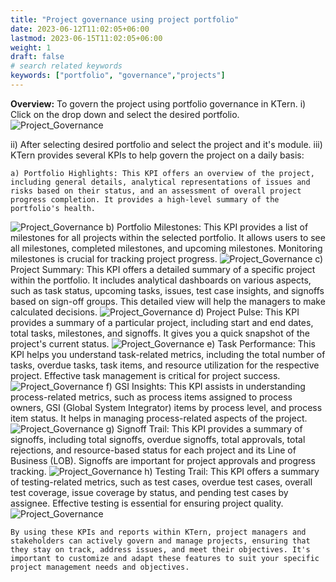 ```yaml
---
title: "Project governance using project portfolio"
date: 2023-06-12T11:02:05+06:00
lastmod: 2023-06-15T11:02:05+06:00
weight: 1
draft: false
# search related keywords
keywords: ["portfolio", "governance","projects"]
---
```

**Overview:** 
To govern the project using portfolio governance in KTern.
i)	Click on the drop down and select the desired portfolio.
![Project_Governance](https://storage.googleapis.com/ktern-public-files/product-documentation/Portfolio/dropdown.png)

ii) After selecting desired portfolio and select the project and it's module.
iii) KTern provides several KPIs to help govern the project on a daily basis:

    a) Portfolio Highlights: This KPI offers an overview of the project, including general details, analytical representations of issues and risks based on their status, and an assessment of overall project progress completion. It provides a high-level summary of the portfolio's health.
![Project_Governance](https://storage.googleapis.com/ktern-public-files/product-documentation/Portfolio/portfolio-highlights.png)
    b)	Portfolio Milestones: This KPI provides a list of milestones for all projects within the selected portfolio. It allows users to see all milestones, completed milestones, and upcoming milestones. Monitoring milestones is crucial for tracking project progress.
![Project_Governance](https://storage.googleapis.com/ktern-public-files/product-documentation/Portfolio/portfolio-milestone.png)
    c)	Project Summary: This KPI offers a detailed summary of a specific project within the portfolio. It includes analytical dashboards on various aspects, such as task status, upcoming tasks, issues, test case insights, and signoffs based on sign-off groups. This detailed view will help the managers to make calculated decisions.
![Project_Governance](https://storage.googleapis.com/ktern-public-files/product-documentation/Portfolio/project-summary.png)
    d)	Project Pulse: This KPI provides a summary of a particular project, including start and end dates, total tasks, milestones, and signoffs. It gives you a quick snapshot of the project's current status.
![Project_Governance](https://storage.googleapis.com/ktern-public-files/product-documentation/Portfolio/project-pulse.png)
    e)	Task Performance: This KPI helps you understand task-related metrics, including the total number of tasks, overdue tasks, task items, and resource utilization for the respective project. Effective task management is critical for project success.
![Project_Governance](https://storage.googleapis.com/ktern-public-files/product-documentation/Portfolio/task-performance.png)
    f)	GSI Insights: This KPI assists in understanding process-related metrics, such as process items assigned to process owners, GSI (Global System Integrator) items by process level, and process item status. It helps in managing process-related aspects of the project.
![Project_Governance](https://storage.googleapis.com/ktern-public-files/product-documentation/Portfolio/gsi-insights.png)
    g)	Signoff Trail: This KPI provides a summary of signoffs, including total signoffs, overdue signoffs, total approvals, total rejections, and resource-based status for each project and its Line of Business (LOB). Signoffs are important for project approvals and progress tracking.
![Project_Governance](https://storage.googleapis.com/ktern-public-files/product-documentation/Portfolio/signoff-trail.png)
    h)	Testing Trail: This KPI offers a summary of testing-related metrics, such as test cases, overdue test cases, overall test coverage, issue coverage by status, and pending test cases by assignee. Effective testing is essential for ensuring project quality.
![Project_Governance](https://storage.googleapis.com/ktern-public-files/product-documentation/Portfolio/testing-trail.png)

    By using these KPIs and reports within KTern, project managers and stakeholders can actively govern and manage projects, ensuring that they stay on track, address issues, and meet their objectives. It's important to customize and adapt these features to suit your specific project management needs and objectives.


